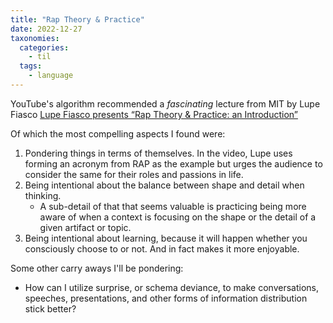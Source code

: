 ```yaml
---
title: "Rap Theory & Practice"
date: 2022-12-27
taxonomies:
  categories:
    - til
  tags:
    - language
---
```


YouTube's algorithm recommended a _fascinating_ lecture from MIT by Lupe Fiasco [Lupe Fiasco presents “Rap Theory & Practice: an Introduction”](https://www.youtube.com/watch?v=zBHRsYhYb-o&t=4458s)

Of which the most compelling aspects I found were:

1. Pondering things in terms of themselves. In the video, Lupe uses forming an acronym from RAP as the example but urges the audience to consider the same for their roles and passions in life.
2. Being intentional about the balance between shape and detail when thinking.
    - A sub-detail of that that seems valuable is practicing being more aware of when a context is focusing on the shape or the detail of a given artifact or topic.
3. Being intentional about learning, because it will happen whether you consciously choose to or not. And in fact makes it more enjoyable.

Some other carry aways I'll be pondering:

- How can I utilize surprise, or schema deviance, to make conversations, speeches, presentations, and other forms of information distribution stick better?